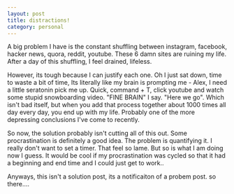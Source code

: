 ```yaml
---
layout: post
title: distractions!
category: personal
---
```


A big problem I have is the constant shuffling between instagram, facebook, hacker news, quora, reddit, youtube. These 6 damn sites are ruining my life. After a day of this shuffling, I feel drained, lifeless. 


However, its tough because I can justify each one. Oh I just sat down, time to waste a bit of time, Its literally like my brain is prompting me - Alex, I need a little seratonin pick me up. Quick, command + T, click youtube and watch some stupid snowboarding video. "FINE BRAIN" I say. "Here we go". Which isn't bad itself, but when you add that process together about 1000 times all day every day, you end up with my life. Probably one of the more depressing conclusions I've come to recently. 

So now, the solution probably isn't cutting all of this out. Some procrastination is definitely a good idea. The problem is quantifying it. I really don't want to set a timer. That feel so lame. But so is what I am doing now I guess. It would be cool if my procrastination was cycled so that it had a beginning and end time and I could just get to work..

Anyways, this isn't a solution post, its a notificaiton of a probem post. so there....